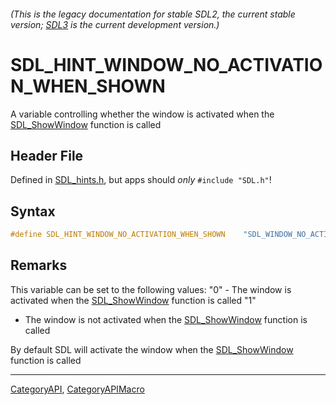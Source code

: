 ###### (This is the legacy documentation for stable SDL2, the current stable version; [SDL3](https://wiki.libsdl.org/SDL3/) is the current development version.)
# SDL_HINT_WINDOW_NO_ACTIVATION_WHEN_SHOWN

A variable controlling whether the window is activated when the [SDL_ShowWindow](SDL_ShowWindow) function is called

## Header File

Defined in [SDL_hints.h](https://github.com/libsdl-org/SDL/blob/SDL2/include/SDL_hints.h), but apps should _only_ `#include "SDL.h"`!

## Syntax

```c
#define SDL_HINT_WINDOW_NO_ACTIVATION_WHEN_SHOWN    "SDL_WINDOW_NO_ACTIVATION_WHEN_SHOWN"
```

## Remarks

This variable can be set to the following values: "0" - The window is
activated when the [SDL_ShowWindow](SDL_ShowWindow) function is called "1"
- The window is not activated when the [SDL_ShowWindow](SDL_ShowWindow)
function is called

By default SDL will activate the window when the
[SDL_ShowWindow](SDL_ShowWindow) function is called

----
[CategoryAPI](CategoryAPI), [CategoryAPIMacro](CategoryAPIMacro)

